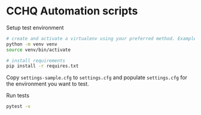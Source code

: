 # CCHQ Automation scripts

Setup test environment

```sh
# create and activate a virtualenv using your preferred method. Example:
python -m venv venv
source venv/bin/activate

# install requirements
pip install -r requires.txt

```

Copy `settings-sample.cfg` to `settings.cfg` and populate `settings.cfg` for
the environment you want to test.

Run tests

```sh
pytest -v
```
